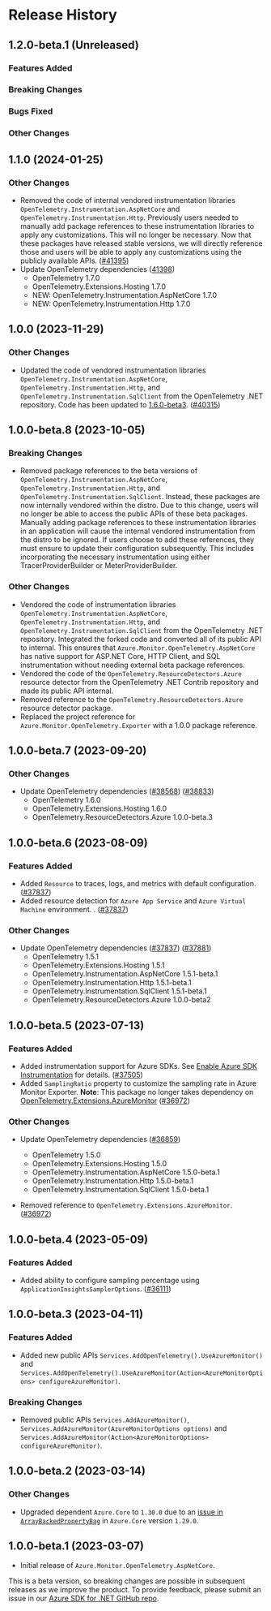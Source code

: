 # Release History

## 1.2.0-beta.1 (Unreleased)

### Features Added

### Breaking Changes

### Bugs Fixed

### Other Changes

## 1.1.0 (2024-01-25)

### Other Changes

- Removed the code of internal vendored instrumentation libraries `OpenTelemetry.Instrumentation.AspNetCore` and `OpenTelemetry.Instrumentation.Http`.
  Previously users needed to manually add package references to these instrumentation libraries to apply any customizations. This will no longer be necessary.
  Now that these packages have released stable versions, we will directly reference those and users will be able to apply any customizations using the publicly available APIs.
  ([#41395](https://github.com/Azure/azure-sdk-for-net/pull/41395))
- Update OpenTelemetry dependencies
  ([41398](https://github.com/Azure/azure-sdk-for-net/pull/41398))
  - OpenTelemetry 1.7.0
  - OpenTelemetry.Extensions.Hosting 1.7.0
  - NEW: OpenTelemetry.Instrumentation.AspNetCore 1.7.0
  - NEW: OpenTelemetry.Instrumentation.Http 1.7.0

## 1.0.0 (2023-11-29)

### Other Changes

- Updated the code of vendored instrumentation libraries `OpenTelemetry.Instrumentation.AspNetCore`, `OpenTelemetry.Instrumentation.Http`, and `OpenTelemetry.Instrumentation.SqlClient` from the OpenTelemetry .NET repository.
  Code has been updated to [1.6.0-beta3](https://github.com/open-telemetry/opentelemetry-dotnet/tree/1.6.0-beta.3).
  ([#40315](https://github.com/Azure/azure-sdk-for-net/pull/40315))

## 1.0.0-beta.8 (2023-10-05)

### Breaking Changes

- Removed package references to the beta versions of `OpenTelemetry.Instrumentation.AspNetCore`, `OpenTelemetry.Instrumentation.Http`, and `OpenTelemetry.Instrumentation.SqlClient`.
  Instead, these packages are now internally vendored within the distro.
  Due to this change, users will no longer be able to access the public APIs of these beta packages.
  Manually adding package references to these instrumentation libraries in an application will cause the internal vendored instrumentation from the distro to be ignored.
  If users choose to add these references, they must ensure to update their configuration subsequently. This includes incorporating the necessary instrumentation using either TracerProviderBuilder or MeterProviderBuilder.

### Other Changes

- Vendored the code of instrumentation libraries `OpenTelemetry.Instrumentation.AspNetCore`, `OpenTelemetry.Instrumentation.Http`, and `OpenTelemetry.Instrumentation.SqlClient` from the OpenTelemetry .NET repository.
  Integrated the forked code and converted all of its public API to internal.
  This ensures that `Azure.Monitor.OpenTelemetry.AspNetCore` has native support for ASP.NET Core, HTTP Client, and SQL instrumentation without needing external beta package references.
- Vendored the code of the `OpenTelemetry.ResourceDetectors.Azure` resource detector from the OpenTelemetry .NET Contrib repository and made its public API internal.
- Removed reference to the `OpenTelemetry.ResourceDetectors.Azure` resource detector package.
- Replaced the project reference for `Azure.Monitor.OpenTelemetry.Exporter` with a 1.0.0 package reference.

## 1.0.0-beta.7 (2023-09-20)

### Other Changes

* Update OpenTelemetry dependencies
  ([#38568](https://github.com/Azure/azure-sdk-for-net/pull/38568))
  ([#38833](https://github.com/Azure/azure-sdk-for-net/pull/38833))
  - OpenTelemetry 1.6.0
  - OpenTelemetry.Extensions.Hosting 1.6.0
  - OpenTelemetry.ResourceDetectors.Azure 1.0.0-beta.3

## 1.0.0-beta.6 (2023-08-09)

### Features Added

* Added `Resource` to traces, logs, and metrics with default configuration.
  ([#37837](https://github.com/Azure/azure-sdk-for-net/pull/37837))
* Added resource detection for `Azure App Service` and `Azure Virtual Machine` environment. .
  ([#37837](https://github.com/Azure/azure-sdk-for-net/pull/37837))

### Other Changes

* Update OpenTelemetry dependencies
  ([#37837](https://github.com/Azure/azure-sdk-for-net/pull/37837))
  ([#37881](https://github.com/Azure/azure-sdk-for-net/pull/37881))
  - OpenTelemetry 1.5.1
  - OpenTelemetry.Extensions.Hosting 1.5.1
  - OpenTelemetry.Instrumentation.AspNetCore 1.5.1-beta.1
  - OpenTelemetry.Instrumentation.Http 1.5.1-beta.1
  - OpenTelemetry.Instrumentation.SqlClient 1.5.1-beta.1
  - OpenTelemetry.ResourceDetectors.Azure 1.0.0-beta2

## 1.0.0-beta.5 (2023-07-13)

### Features Added

* Added instrumentation support for Azure SDKs.
  See [Enable Azure SDK Instrumentation](https://github.com/Azure/azure-sdk-for-net/blob/main/sdk/monitor/Azure.Monitor.OpenTelemetry.AspNetCore/README.md#enable-azure-sdk-instrumentation) for details.
  ([#37505](https://github.com/Azure/azure-sdk-for-net/pull/37505))
* Added `SamplingRatio` property to customize the sampling rate in Azure Monitor Exporter. **Note**: This package no longer takes dependency on [OpenTelemetry.Extensions.AzureMonitor](https://www.nuget.org/packages/OpenTelemetry.Extensions.AzureMonitor)
  ([#36972](https://github.com/Azure/azure-sdk-for-net/pull/36972))

### Other Changes

* Update OpenTelemetry dependencies
  ([#36859](https://github.com/Azure/azure-sdk-for-net/pull/36859))
  - OpenTelemetry 1.5.0
  - OpenTelemetry.Extensions.Hosting 1.5.0
  - OpenTelemetry.Instrumentation.AspNetCore 1.5.0-beta.1
  - OpenTelemetry.Instrumentation.Http 1.5.0-beta.1
  - OpenTelemetry.Instrumentation.SqlClient 1.5.0-beta.1

* Removed reference to `OpenTelemetry.Extensions.AzureMonitor`.
  ([#36972](https://github.com/Azure/azure-sdk-for-net/pull/36972))

## 1.0.0-beta.4 (2023-05-09)

### Features Added

* Added ability to configure sampling percentage using `ApplicationInsightsSamplerOptions`.
([#36111](https://github.com/Azure/azure-sdk-for-net/pull/3611))

## 1.0.0-beta.3 (2023-04-11)

### Features Added

* Added new public APIs `Services.AddOpenTelemetry().UseAzureMonitor()` and `Services.AddOpenTelemetry().UseAzureMonitor(Action<AzureMonitorOptions> configureAzureMonitor)`.

### Breaking Changes

* Removed public APIs `Services.AddAzureMonitor()`, `Services.AddAzureMonitor(AzureMonitorOptions options)` and `Services.AddAzureMonitor(Action<AzureMonitorOptions> configureAzureMonitor)`.

## 1.0.0-beta.2 (2023-03-14)

### Other Changes

* Upgraded dependent `Azure.Core` to `1.30.0` due to an [issue in `ArrayBackedPropertyBag`](https://github.com/Azure/azure-sdk-for-net/pull/34800) in `Azure.Core` version `1.29.0`.

## 1.0.0-beta.1 (2023-03-07)

* Initial release of `Azure.Monitor.OpenTelemetry.AspNetCore`.

This is a beta version, so breaking changes are possible in subsequent releases as we improve the product. To provide feedback, please submit an issue in our [Azure SDK for .NET GitHub repo](https://github.com/Azure/azure-sdk-for-net/issues).
